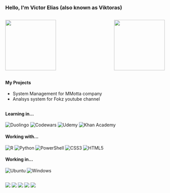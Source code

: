 ### Hello, I'm Victor Elias (also known as Viktoras)

##

<a href="https://github.com/VictorElias2">
<img height="160em" align="left" src="https://github-readme-stats.vercel.app/api?username=VictorElias2&show_icons=true&theme=dark&include_all_commits=true&count_private=true"/>
<img height="160em" align="right" src="https://github-readme-stats.vercel.app/api/top-langs/?username=VictorElias2&layout=compact&langs_count=7&theme=dark"/>
</a>

<br clear="both"/>

##

#### My Projects
 
 * System Management for MMotta company
 * Analsys system for Fokz youtube channel
 
##
#### Learning in... <br>
![Duolingo](https://img.shields.io/badge/Duolingo-%234DC730.svg?style=for-the-badge&logo=Duolingo&logoColor=white)
![Codewars](https://img.shields.io/badge/Codewars-B1361E?style=for-the-badge&logo=codewars&logoColor=grey)
![Udemy](https://img.shields.io/badge/Udemy-A435F0?style=for-the-badge&logo=Udemy&logoColor=white)
![Khan Academy](https://img.shields.io/badge/KhanAcademy-%2314BF96.svg?style=for-the-badge&logo=KhanAcademy&logoColor=white)

#### Working with... <br>
![R](https://img.shields.io/badge/r-%23276DC3.svg?style=for-the-badge&logo=r&logoColor=white)
![Python](https://img.shields.io/badge/python-3670A0?style=for-the-badge&logo=python&logoColor=ffdd54)
![PowerShell](https://img.shields.io/badge/PowerShell-%235391FE.svg?style=for-the-badge&logo=powershell&logoColor=white)
![CSS3](https://img.shields.io/badge/css3-%231572B6.svg?style=for-the-badge&logo=css3&logoColor=white)
![HTML5](https://img.shields.io/badge/html5-%23E34F26.svg?style=for-the-badge&logo=html5&logoColor=white)

#### Working in... <br>
![Ubuntu](https://img.shields.io/badge/Ubuntu-E95420?style=for-the-badge&logo=ubuntu&logoColor=white)
![Windows](https://img.shields.io/badge/Windows-0078D6?style=for-the-badge&logo=windows&logoColor=white)
  
##
  
<div>
  <a href = "https://twitter.com/Victor_Elias2"><img src="https://img.shields.io/badge/Twitter-97ca00?style=for-the-badge&logo=twitter&logoColor=white" target="_blank"></a>
  <a href = "https://discordapp.com/users/680618168334549013"><img src="https://img.shields.io/badge/Discord-97ca00?style=for-the-badge&logo=discord&logoColor=white" target="_blank"></a>
  <a href = "mailto:victorfalciroli966@gmail.com"><img src="https://img.shields.io/badge/Gmail-97ca00?style=for-the-badge&logo=gmail&logoColor=white" target="_blank"></a>
  <a href="https://www.linkedin.com/in/victorelias2/" target="_blank"><img src="https://img.shields.io/badge/LinkedIn-97ca00?style=for-the-badge&logo=linkedin&logoColor=white" target="_blank"></a> 
  <a href = "https://steamcommunity.com/id/vithardgames/"><img src="https://img.shields.io/badge/Steam-97ca00?style=for-the-badge&logo=steam&logoColor=white" target="_blank"></a>
</div>
